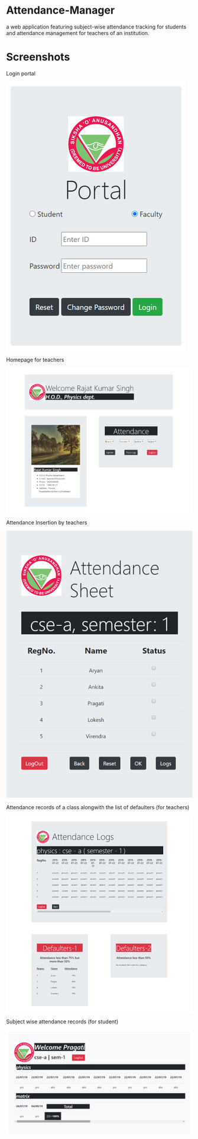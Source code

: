 # Attendance-Manager
a web application featuring subject-wise attendance tracking for students and attendance management for teachers of an institution. 

# Screenshots

Login portal

![](assets/images/login.png)

Homepage for teachers

![](assets/images/welcome.png)

Attendance Insertion by teachers

![](assets/images/sheet.png)

Attendance records of a class alongwith the list of defaulters (for teachers)

![](assets/images/display1.png)

Subject wise attendance records (for student)

![](assets/images/display2.png)
